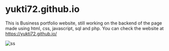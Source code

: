# yukti72.github.io
This is Business portfolio website, still working on the backend of the page made using html, css, javascript, sql and php. You can check the website at https://yukti72.github.io/

![ss](https://user-images.githubusercontent.com/64638327/110679934-0a55bf00-81fe-11eb-9cd6-051d584ca92a.jpg)
